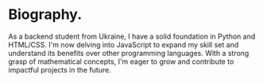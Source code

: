 # Biography.
As a backend student from Ukraine, I have a solid foundation in Python and HTML/CSS. I'm now delving into JavaScript to expand my skill set and understand its benefits over other programming languages. With a strong grasp of mathematical concepts, I'm eager to grow and contribute to impactful projects in the future.

